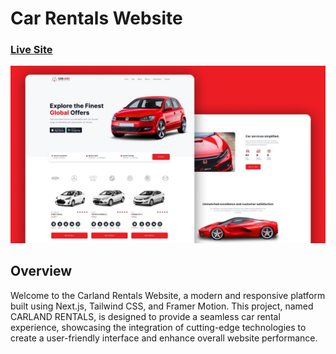# Car Rentals Website
### [Live Site](https://liamt-car-rentals.vercel.app)

![Carland Website](carland.png)

## Overview
Welcome to the Carland Rentals Website, a modern and responsive platform built using Next.js, Tailwind CSS, and Framer Motion. This project, named CARLAND RENTALS, is designed to provide a seamless car rental experience, showcasing the integration of cutting-edge technologies to create a user-friendly interface and enhance overall website performance.
